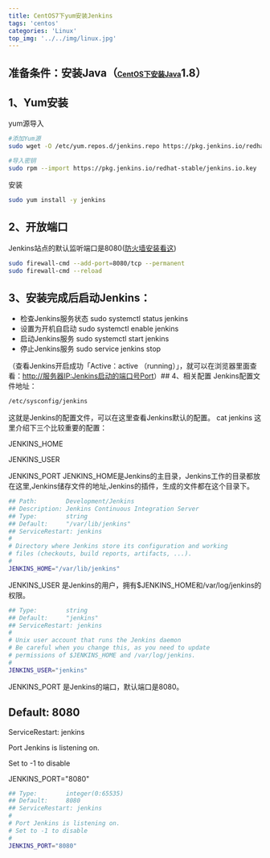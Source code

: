 ```yaml
---
title: CentOS7下yum安装Jenkins
tags: 'centos'
categories: 'Linux'
top_img: '../../img/linux.jpg'
---
```




## 准备条件：安装Java（<a href="https://www.webq.top/article/900" target="_blank" style="font-size: 14px;">CentOS下安装Java</a>1.8）
## 

## 1、Yum安装
yum源导入
``` bash
#添加Yum源
sudo wget -O /etc/yum.repos.d/jenkins.repo https://pkg.jenkins.io/redhat-stable/jenkins.repo

#导入密钥
sudo rpm --import https://pkg.jenkins.io/redhat-stable/jenkins.io.key
```

安装
``` bash
sudo yum install -y jenkins
```
## 2、开放端口
Jenkins站点的默认监听端口是8080(<a href="https://www.webq.top/article/899" target="_blank">防火墙安装看这</a>)
``` bash
sudo firewall-cmd --add-port=8080/tcp --permanent
sudo firewall-cmd --reload
```

## 3、安装完成后启动Jenkins：

* 检查Jenkins服务状态
sudo systemctl status jenkins
* 设置为开机自启动
sudo systemctl enable jenkins
* 启动Jenkins服务
sudo systemctl start jenkins
* 停止Jenkins服务
sudo service jenkins stop


（查看Jenkins开启成功「Active：active （running）」，就可以在浏览器里面查看：<a href="https://link.jianshu.com/?t=http://IP:Port" target="_blank" rel="nofollow">http://服务器IP:Jenkins启动的端口号Port</a>）## 4、相关配置
Jenkins配置文件地址：
``` bash
/etc/sysconfig/jenkins
```

这就是Jenkins的配置文件，可以在这里查看Jenkins默认的配置。
cat jenkins
这里介绍下三个比较重要的配置：

JENKINS_HOME

JENKINS_USER

JENKINS_PORT
JENKINS_HOME是Jenkins的主目录，Jenkins工作的目录都放在这里,Jenkins储存文件的地址,Jenkins的插件，生成的文件都在这个目录下。

``` bash
## Path:        Development/Jenkins
## Description: Jenkins Continuous Integration Server
## Type:        string
## Default:     "/var/lib/jenkins"
## ServiceRestart: jenkins
#
# Directory where Jenkins store its configuration and working
# files (checkouts, build reports, artifacts, ...).
#
JENKINS_HOME="/var/lib/jenkins"

```

JENKINS_USER 是Jenkins的用户，拥有$JENKINS_HOME和/var/log/jenkins的权限。
``` bash
## Type:        string
## Default:     "jenkins"
## ServiceRestart: jenkins
#
# Unix user account that runs the Jenkins daemon
# Be careful when you change this, as you need to update
# permissions of $JENKINS_HOME and /var/log/jenkins.
#
JENKINS_USER="jenkins"

```

JENKINS_PORT 是Jenkins的端口，默认端口是8080。

## Default:     8080
ServiceRestart: jenkins

Port Jenkins is listening on.

Set to -1 to disable

JENKINS_PORT="8080"
``` bash
## Type:        integer(0:65535)  
## Default:     8080
## ServiceRestart: jenkins
#
# Port Jenkins is listening on.
# Set to -1 to disable
#
JENKINS_PORT="8080"
```


